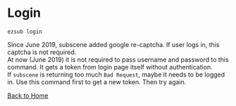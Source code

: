# Login

```shell
ezsub login
```

Since June 2019, subscene added google re-captcha. If user logs in, this captcha is not required.  
At now (June 2019) it is not required to pass username and password to this command. It gets a token from login page itself without authentication.  
If `subscene` is returning too much `Bad Request`, maybe it needs to be logged in. Use this command first to get a new token. Then try again.

[Back to Home](./ReadMe.md)
